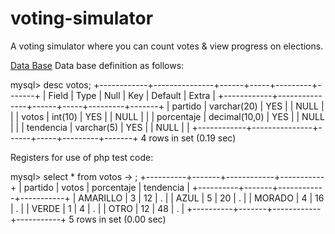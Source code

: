 # voting-simulator
A voting simulator where you can count votes &amp; view progress on elections.

<u>Data Base</u>
Data base definition as follows: 

mysql> desc votos;
+------------+---------------+------+-----+---------+-------+
| Field      | Type          | Null | Key | Default | Extra |
+------------+---------------+------+-----+---------+-------+
| partido    | varchar(20)   | YES  |     | NULL    |       |
| votos      | int(10)       | YES  |     | NULL    |       |
| porcentaje | decimal(10,0) | YES  |     | NULL    |       |
| tendencia  | varchar(5)    | YES  |     | NULL    |       |
+------------+---------------+------+-----+---------+-------+
4 rows in set (0.19 sec)

Registers for use of php test code:

mysql> select * from votos
    -> ;
+----------+-------+------------+-----------+
| partido  | votos | porcentaje | tendencia |
+----------+-------+------------+-----------+
| AMARILLO |     3 |         12 | .         |
| AZUL     |     5 |         20 | .         |
| MORADO   |     4 |         16 | .         |
| VERDE    |     1 |          4 | .         |
| OTRO     |    12 |         48 | .         |
+----------+-------+------------+-----------+
5 rows in set (0.00 sec)
